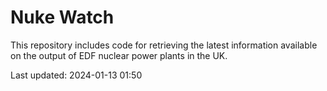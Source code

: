 # Nuke Watch

This repository includes code for retrieving the latest information available on the output of EDF nuclear power plants in the UK.

Last updated: 2024-01-13 01:50